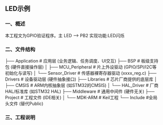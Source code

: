 ## LED示例
### 一、概述
本工程文为GPIO验证程序。主
LED --> PB2
实现功能:LED闪烁

### 二、文件结构

├── Application              # 应用层 (业务逻辑、任务调度、UI交互)
├── BSP                      # 板级支持包 (硬件直接操作层)
│   ├── MCU_Peripheral       # 片上外设驱动 (GPIO/SPI/I2C等初始化与读写)
│   └── Sensor_Driver        # 传感器裸寄存器驱动 (xxxx_reg.c)
├── Drivers                  # 设备驱动层 (硬件抽象接口)
├── Libraries                # 芯片厂商提供的底层库 
│   ├── CMSIS                # ARM内核抽象层 (如STM32的CMSIS)
│   └── HAL_Driver           # 厂商HAL/标准库 (如STM32 HAL)
├── Middleware               # 通用中间件 (硬件无关)
├── Project                  # 工程文件 (IDE相关)
│   └── MDK-ARM              # Keil工程
└── Include                  #全局头文件 (替代Public)

### 三、工程说明   
